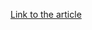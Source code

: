 [Link to the article](https://cybersecuritynews.com/blind-eagle-hackers-leveraging-google-drive-dropbox-github/)
